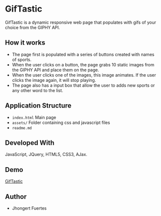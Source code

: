 # GifTastic
GifTastic is a dynamic responsive web page that populates with gifs of your choice from the GIPHY API.

## How it works
- The page first is populated with a series of buttons created with names of sports.
- When the user clicks on a button, the page grabs 10 static images from the GIPHY API and place them on the page.
- When the user clicks one of the images, this image animates. If the user clicks the image again, it will stop playing.
- The page also has a input box that allow the user to adds new sports or any other word to the list.

## Application Structure
- `index.html` Main page
- `assets/` Folder containing css and javascript files
- `readme.md`

## Developed With
JavaScript, JQuery, HTML5, CSS3, AJax.

## Demo
 [GifTastic](https://jhongert.github.io/GifTastic/)

## Author
- Jhongert Fuertes
